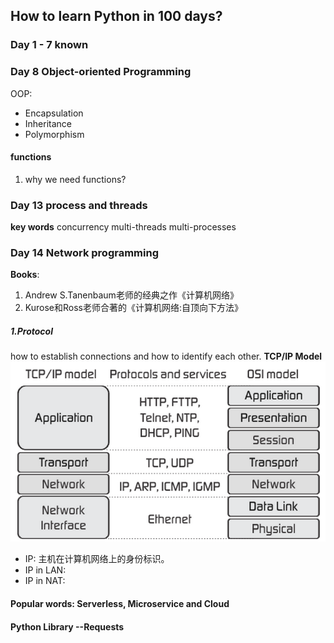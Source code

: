 ## How to learn Python in 100 days?
### Day 1 - 7 known
### Day 8 Object-oriented Programming
OOP:
- Encapsulation
- Inheritance
- Polymorphism

#### functions
1. why we need functions? 

### Day 13 process and threads
**key words** concurrency  multi-threads   multi-processes

### Day 14 Network programming
**Books**:
1. Andrew S.Tanenbaum老师的经典之作《计算机网络》
2. Kurose和Ross老师合著的《计算机网络:自顶向下方法》

##### 1.Protocol
how to establish connections and how to identify each other. 
**TCP/IP Model**
![img](/TCP-IP-model.png)
- IP: 主机在计算机网络上的身份标识。
- IP in LAN: 
- IP in NAT:


#### Popular words: Serverless, Microservice and Cloud

#### Python Library --Requests

